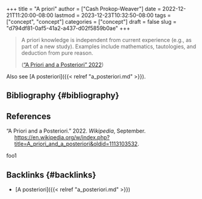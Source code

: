 +++
title = "A priori"
author = ["Cash Prokop-Weaver"]
date = 2022-12-21T11:20:00-08:00
lastmod = 2023-12-23T10:32:50-08:00
tags = ["concept", "concept"]
categories = ["concept"]
draft = false
slug = "d794df81-0af5-41a2-a437-d02f5859b0ae"
+++

> A priori knowledge is independent from current experience (e.g., as part of a new study). Examples include mathematics, tautologies, and deduction from pure reason.
>
> (<a href="#citeproc_bib_item_1">“A Priori and a Posteriori” 2022</a>)

Also see [A posteriori]({{< relref "a_posteriori.md" >}}).


## Bibliography {#bibliography}

## References

<style>.csl-entry{text-indent: -1.5em; margin-left: 1.5em;}</style><div class="csl-bib-body">
  <div class="csl-entry"><a id="citeproc_bib_item_1"></a>“A Priori and a Posteriori.” 2022. <i>Wikipedia</i>, September. <a href="https://en.wikipedia.org/w/index.php?title=A_priori_and_a_posteriori&oldid=1113103532">https://en.wikipedia.org/w/index.php?title=A_priori_and_a_posteriori&#38;oldid=1113103532</a>.</div>
</div>

foo1


## Backlinks {#backlinks}

-   [A posteriori]({{< relref "a_posteriori.md" >}})
